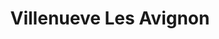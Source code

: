 ---
title: Villenueve Les Avignon
url: /villenueve-les-avignon/
latitude: 43.978
longitude: 4.787
---